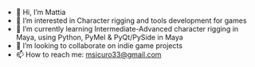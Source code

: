 - 👋 Hi, I’m Mattia
- 👀 I’m interested in Character rigging and tools development for games
- 🌱 I’m currently learning Intermediate-Advanced character rigging in Maya, using Python, PyMel & PyQt/PySide in Maya
- 💞️ I’m looking to collaborate on indie game projects
- 📫 How to reach me: msicuro33@gmail.com

<!---
Msicuro/Msicuro is a ✨ special ✨ repository because its `README.md` (this file) appears on your GitHub profile.
You can click the Preview link to take a look at your changes.
--->
